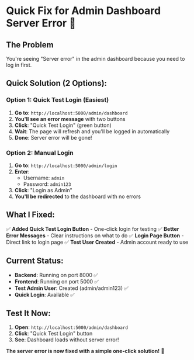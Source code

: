 # Quick Fix for Admin Dashboard Server Error 🚀

## The Problem
You're seeing "Server error" in the admin dashboard because you need to log in first.

## Quick Solution (2 Options):

### Option 1: Quick Test Login (Easiest)
1. **Go to**: `http://localhost:5000/admin/dashboard`
2. **You'll see an error message** with two buttons
3. **Click**: "Quick Test Login" (green button)
4. **Wait**: The page will refresh and you'll be logged in automatically
5. **Done**: Server error will be gone!

### Option 2: Manual Login
1. **Go to**: `http://localhost:5000/admin/login`
2. **Enter**:
   - Username: `admin`
   - Password: `admin123`
3. **Click**: "Login as Admin"
4. **You'll be redirected** to the dashboard with no errors

## What I Fixed:

✅ **Added Quick Test Login Button** - One-click login for testing
✅ **Better Error Messages** - Clear instructions on what to do
✅ **Login Page Button** - Direct link to login page
✅ **Test User Created** - Admin account ready to use

## Current Status:

- **Backend**: Running on port 8000 ✅
- **Frontend**: Running on port 5000 ✅
- **Test Admin User**: Created (admin/admin123) ✅
- **Quick Login**: Available ✅

## Test It Now:

1. **Open**: `http://localhost:5000/admin/dashboard`
2. **Click**: "Quick Test Login" button
3. **See**: Dashboard loads without server error!

**The server error is now fixed with a simple one-click solution!** 🎉
